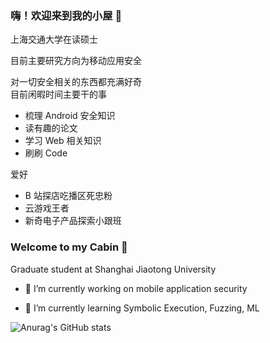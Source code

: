 ### 嗨！欢迎来到我的小屋 🏡
上海交通大学在读硕士  

目前主要研究方向为移动应用安全  

对一切安全相关的东西都充满好奇  
目前闲暇时间主要干的事
- 梳理 Android 安全知识   
- 读有趣的论文  
- 学习 Web 相关知识
- 刷刷 Code

爱好
- B 站探店吃播区死忠粉  
- 云游戏王者
- 新奇电子产品探索小跟班  

### Welcome to my Cabin 🏡

Graduate student at Shanghai Jiaotong University  

- 🔭 I’m currently working on mobile application security  

- 🌱 I’m currently learning Symbolic Execution, Fuzzing, ML  

<!--
- 🔭 I’m currently working on 
- 🌱 I’m currently learning ...
- 👯 I’m looking to collaborate on ...
- 🤔 I’m looking for help with ...
- 💬 Ask me about ...
- 📫 How to reach me: ...
- 😄 Pronouns: ...
- ⚡ Fun fact: ...
-->

![Anurag's GitHub stats](https://github-readme-stats.vercel.app/api?username=Darenfy&show_icons=true&icon_color=fff&bg_color=30,e96443,904e95&title_color=fff&text_color=fff)
